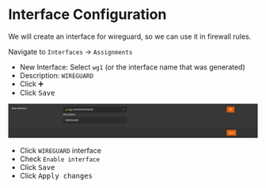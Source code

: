 # Interface Configuration

We will create an interface for wireguard, so we can use it in firewall rules.

Navigate to `Interfaces` -> `Assignments`

- New Interface: Select `wg1` (or the interface name that was generated)
- Description: `WIREGUARD`
- Click <kbd>➕</kbd>
- Click <kbd>Save</kbd>

![wireguard-interface](img/wireguard-interface.png)

- Click `WIREGUARD` interface
- Check `Enable interface`
- Click <kbd>Save</kbd>
- Click <kbd>Apply changes</kbd>
